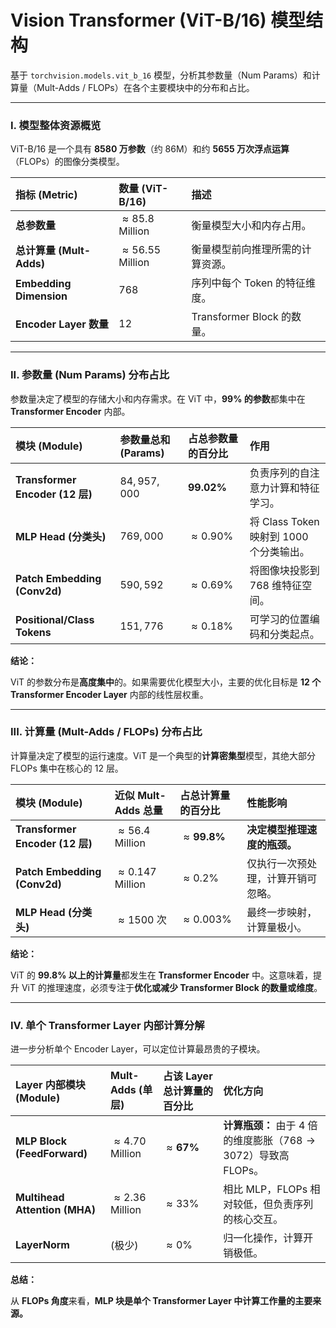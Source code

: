 # Vision Transformer (ViT-B/16) 模型结构
基于 `torchvision.models.vit_b_16` 模型，分析其参数量（Num Params）和计算量（Mult-Adds / FLOPs）在各个主要模块中的分布和占比。

---

### I. 模型整体资源概览

ViT-B/16 是一个具有 **8580 万参数**（约 $86$M）和约 **5655 万次浮点运算**（FLOPs）的图像分类模型。

| 指标 (Metric) | 数量 (ViT-B/16) | 描述 |
| :--- | :--- | :--- |
| **总参数量** | $\approx 85.8$ Million | 衡量模型大小和内存占用。 |
| **总计算量 (Mult-Adds)** | $\approx 56.55$ Million | 衡量模型前向推理所需的计算资源。 |
| **Embedding Dimension** | $768$ | 序列中每个 Token 的特征维度。 |
| **Encoder Layer 数量** | $12$ | Transformer Block 的数量。 |

---

### II. 参数量 (Num Params) 分布占比

参数量决定了模型的存储大小和内存需求。在 ViT 中，**99% 的参数**都集中在 **Transformer Encoder** 内部。

| 模块 (Module) | 参数量总和 (Params) | **占总参数量的百分比** | 作用 |
| :--- | :--- | :--- | :--- |
| **Transformer Encoder (12 层)** | $84,957,000$ | $\mathbf{99.02\%}$ | 负责序列的自注意力计算和特征学习。 |
| **MLP Head (分类头)** | $769,000$ | $\approx 0.90\%$ | 将 Class Token 映射到 $1000$ 个分类输出。 |
| **Patch Embedding (Conv2d)** | $590,592$ | $\approx 0.69\%$ | 将图像块投影到 $768$ 维特征空间。 |
| **Positional/Class Tokens** | $151,776$ | $\approx 0.18\%$ | 可学习的位置编码和分类起点。 |

**结论：**

ViT 的参数分布是**高度集中**的。如果需要优化模型大小，主要的优化目标是 **12 个 Transformer Encoder Layer** 内部的线性层权重。

---

### III. 计算量 (Mult-Adds / FLOPs) 分布占比

计算量决定了模型的运行速度。ViT 是一个典型的**计算密集型**模型，其绝大部分 FLOPs 集中在核心的 $12$ 层。

| 模块 (Module) | 近似 Mult-Adds 总量 | **占总计算量的百分比** | 性能影响 |
| :--- | :--- | :--- | :--- |
| **Transformer Encoder (12 层)** | $\approx 56.4$ Million | $\approx \mathbf{99.8\%}$ | **决定模型推理速度的瓶颈。** |
| **Patch Embedding (Conv2d)** | $\approx 0.147$ Million | $\approx 0.2\%$ | 仅执行一次预处理，计算开销可忽略。 |
| **MLP Head (分类头)** | $\approx 1500$ 次 | $\approx 0.003\%$ | 最终一步映射，计算量极小。 |

**结论：**

ViT 的 **99.8% 以上的计算量**都发生在 **Transformer Encoder** 中。这意味着，提升 ViT 的推理速度，必须专注于**优化或减少 Transformer Block 的数量或维度**。

---

### IV. 单个 Transformer Layer 内部计算分解

进一步分析单个 Encoder Layer，可以定位计算最昂贵的子模块。

| Layer 内部模块 (Module) | Mult-Adds (单层) | **占该 Layer 总计算量的百分比** | 优化方向 |
| :--- | :--- | :--- | :--- |
| **MLP Block (FeedForward)** | $\approx 4.70$ Million | $\approx \mathbf{67\%}$ | **计算瓶颈：** 由于 $4$ 倍的维度膨胀（$768 \rightarrow 3072$）导致高 FLOPs。 |
| **Multihead Attention (MHA)** | $\approx 2.36$ Million | $\approx 33\%$ | 相比 MLP，FLOPs 相对较低，但负责序列的核心交互。 |
| **LayerNorm** | (极少) | $\approx 0\%$ | 归一化操作，计算开销极低。 |

**总结：**

从 **FLOPs 角度**来看，**MLP 块是单个 Transformer Layer 中计算工作量的主要来源。**